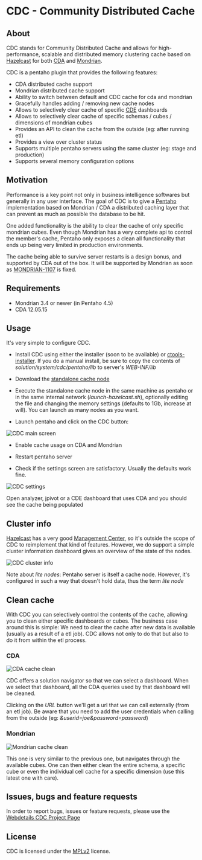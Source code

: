 CDC - Community Distributed Cache
=================================


About
-----

CDC stands for Community Distributed Cache and allows for high-performance,
scalable and distributed memory clustering cache based on
[Hazelcast](http://www.hazelcast.com/) for both
[CDA](http://cda.webdetails.org) and [Mondrian](http://mondrian.pentaho.org). 


CDC is a pentaho plugin that provides the following features:

* CDA distributed cache support
* Mondrian distributed cache support
* Ability to switch between default and CDC cache for cda and mondrian
* Gracefully handles adding / removing new cache nodes
* Allows to selectively clear cache of specific [CDE](http://cde.webdetails.org) dashboards
* Allows to selectively clear cache of specific schemas / cubes / dimensions of mondrian cubes
* Provides an API to clean the cache from the outside (eg: after running etl)
* Provides a view over cluster status
* Supports multiple pentaho servers using the same cluster (eg: stage and production)
* Supports several memory configuration options



Motivation
----------

Performance is a key point not only in business intelligence softwares but
generally in any user interface. The goal of CDC is to give a
[Pentaho](http://pentaho.com) implementation based on Mondrian / CDA a
distributed caching layer that can prevent as much as possible the database to be hit.



One added functionality is the ability to clear the cache of only specific
mondrian cubes. Even though Mondrian has a very complete api to control the
member's cache, Pentaho only exposes a clean all functionality that ends up
being very limited in production environments.


The cache being able to survive server restarts is a design bonus, and
supported by CDA out of the box. It will be supported by Mondrian as soon as
[MONDRIAN-1107](http://jira.pentaho.com/browse/MONDRIAN-1107) is fixed.



Requirements
------------

* Mondrian 3.4 or newer (in Pentaho 4.5)
* CDA 12.05.15



Usage
-----

It's very simple to configure CDC. 

* Install CDC using either the installer (soon to be available) or
   [ctools-installer](http://pedroalves-bi.blogspot.com/2011/06/ctools-installer-making-things-fast.html).
   If you do a manual install, be sure to copy the contents of
   _solution/system/cdc/pentaho/lib_ to server's _WEB-INF/lib_

* Download the [standalone cache
   node](http://ci.analytical-labs.com/job/Webdetails-CDC/lastSuccessfulBuild/artifact/dist/cdc-redist-SNAPSHOT.zip)

* Execute the standalone cache node in the same machine as pentaho or in the
   same internal network (_launch-hazelcast.sh_), optionally editing the file
   and changing the memory settings (defaults to 1Gb, increase at will). You
   can launch as many nodes as you want.

* Launch pentaho and click on the CDC button:

![CDC main screen](http://www.webdetails.pt/cdc/cdc-usage.png)

* Enable cache usage on CDA and Mondrian

* Restart pentaho server 

* Check if the settings screen are satisfactory. Usually the defaults work
   fine.

![CDC settings](http://www.webdetails.pt/cdc/cdc-settings.png)



Open analyzer, jpivot or a CDE dashboard that uses CDA and you should see the cache being populated



Cluster info
--------------


[Hazelcast](http://www.hazelcast.com) has a very good [Management
Center](http://www.hazelcast.com/products.jsp), so it's outside the scope of
CDC to reimplement that kind of features. However, we do support a simple
cluster information dashboard gives an overview of the state of the nodes.


![CDC cluster info](http://www.webdetails.pt/cdc/cdc-clusterInfo.png)


Note about _lite nodes_: Pentaho server is itself a cache node. However, it's configured in such a way that doesn't hold data, thus the term _lite node_


Clean cache
-----------

With CDC you can selectively control the contents of the cache, allowing you to
clean either specific dashboards or cubes. The business case around this is
simple: We need to clear the cache after new data is available (usually as a
result of a etl job). CDC allows not only to do that but also to do it from within the etl process.


### CDA 

![CDA cache clean](http://www.webdetails.pt/cdc/cdc-cleanCacheCda.png)


CDC offers a solution navigator so that we can select a dashboard. When we
select that dashboard, all the CDA queries used by that dashboard will be
cleaned.

Clicking on the _URL_ button we'll get a url that we can call externally (from an etl job). Be aware that you need to add the user credentials when calling from the outside (eg: _&userid=joe&password=password_)


### Mondrian

![Mondrian cache clean](http://www.webdetails.pt/cdc/cdc-cleanCacheMondrian.png)


This one is very similar to the previous one, but navigates through the
available cubes. One can then either clean the entire schema, a specific cube
or even the individual cell cache for a specific dimension (use this latest one with care).



Issues, bugs and feature requests
---------------------------------


In order to report bugs, issues or feature requests, please use the [Webdetails CDC Project Page](http://redmine.webdetails.org/projects/cdc/issues)


License
-------

CDC is licensed under the [MPLv2](http://www.mozilla.org/MPL/2.0/) license.



